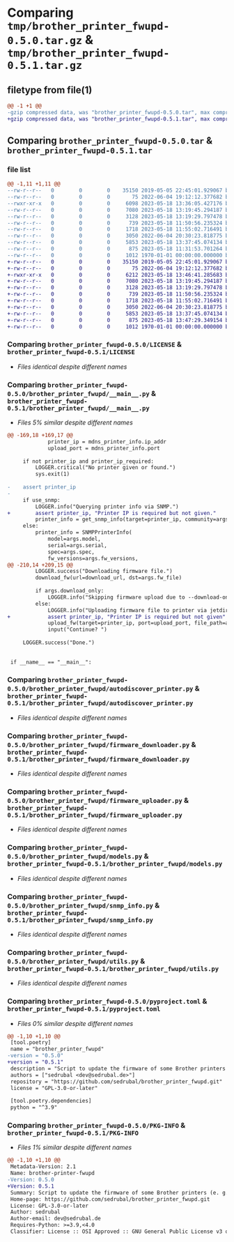 # Comparing `tmp/brother_printer_fwupd-0.5.0.tar.gz` & `tmp/brother_printer_fwupd-0.5.1.tar.gz`

## filetype from file(1)

```diff
@@ -1 +1 @@
-gzip compressed data, was "brother_printer_fwupd-0.5.0.tar", max compression
+gzip compressed data, was "brother_printer_fwupd-0.5.1.tar", max compression
```

## Comparing `brother_printer_fwupd-0.5.0.tar` & `brother_printer_fwupd-0.5.1.tar`

### file list

```diff
@@ -1,11 +1,11 @@
--rw-r--r--   0        0        0    35150 2019-05-05 22:45:01.929067 brother_printer_fwupd-0.5.0/LICENSE
--rw-r--r--   0        0        0       75 2022-06-04 19:12:12.377682 brother_printer_fwupd-0.5.0/brother_printer_fwupd/__init__.py
--rwxr-xr-x   0        0        0     6098 2023-05-18 13:36:05.427176 brother_printer_fwupd-0.5.0/brother_printer_fwupd/__main__.py
--rw-r--r--   0        0        0     7080 2023-05-18 13:19:45.294187 brother_printer_fwupd-0.5.0/brother_printer_fwupd/autodiscover_printer.py
--rw-r--r--   0        0        0     3128 2023-05-18 13:19:29.797478 brother_printer_fwupd-0.5.0/brother_printer_fwupd/firmware_downloader.py
--rw-r--r--   0        0        0      739 2023-05-18 11:50:56.235324 brother_printer_fwupd-0.5.0/brother_printer_fwupd/firmware_uploader.py
--rw-r--r--   0        0        0     1718 2023-05-18 11:55:02.716491 brother_printer_fwupd-0.5.0/brother_printer_fwupd/models.py
--rw-r--r--   0        0        0     3050 2022-06-04 20:30:23.818775 brother_printer_fwupd-0.5.0/brother_printer_fwupd/snmp_info.py
--rw-r--r--   0        0        0     5853 2023-05-18 13:37:45.074134 brother_printer_fwupd-0.5.0/brother_printer_fwupd/utils.py
--rw-r--r--   0        0        0      875 2023-05-18 11:31:53.701264 brother_printer_fwupd-0.5.0/pyproject.toml
--rw-r--r--   0        0        0     1012 1970-01-01 00:00:00.000000 brother_printer_fwupd-0.5.0/PKG-INFO
+-rw-r--r--   0        0        0    35150 2019-05-05 22:45:01.929067 brother_printer_fwupd-0.5.1/LICENSE
+-rw-r--r--   0        0        0       75 2022-06-04 19:12:12.377682 brother_printer_fwupd-0.5.1/brother_printer_fwupd/__init__.py
+-rwxr-xr-x   0        0        0     6212 2023-05-18 13:46:41.285683 brother_printer_fwupd-0.5.1/brother_printer_fwupd/__main__.py
+-rw-r--r--   0        0        0     7080 2023-05-18 13:19:45.294187 brother_printer_fwupd-0.5.1/brother_printer_fwupd/autodiscover_printer.py
+-rw-r--r--   0        0        0     3128 2023-05-18 13:19:29.797478 brother_printer_fwupd-0.5.1/brother_printer_fwupd/firmware_downloader.py
+-rw-r--r--   0        0        0      739 2023-05-18 11:50:56.235324 brother_printer_fwupd-0.5.1/brother_printer_fwupd/firmware_uploader.py
+-rw-r--r--   0        0        0     1718 2023-05-18 11:55:02.716491 brother_printer_fwupd-0.5.1/brother_printer_fwupd/models.py
+-rw-r--r--   0        0        0     3050 2022-06-04 20:30:23.818775 brother_printer_fwupd-0.5.1/brother_printer_fwupd/snmp_info.py
+-rw-r--r--   0        0        0     5853 2023-05-18 13:37:45.074134 brother_printer_fwupd-0.5.1/brother_printer_fwupd/utils.py
+-rw-r--r--   0        0        0      875 2023-05-18 13:47:29.349154 brother_printer_fwupd-0.5.1/pyproject.toml
+-rw-r--r--   0        0        0     1012 1970-01-01 00:00:00.000000 brother_printer_fwupd-0.5.1/PKG-INFO
```

### Comparing `brother_printer_fwupd-0.5.0/LICENSE` & `brother_printer_fwupd-0.5.1/LICENSE`

 * *Files identical despite different names*

### Comparing `brother_printer_fwupd-0.5.0/brother_printer_fwupd/__main__.py` & `brother_printer_fwupd-0.5.1/brother_printer_fwupd/__main__.py`

 * *Files 5% similar despite different names*

```diff
@@ -169,18 +169,17 @@
             printer_ip = mdns_printer_info.ip_addr
             upload_port = mdns_printer_info.port
 
     if not printer_ip and printer_ip_required:
         LOGGER.critical("No printer given or found.")
         sys.exit(1)
 
-    assert printer_ip
-
     if use_snmp:
         LOGGER.info("Querying printer info via SNMP.")
+        assert printer_ip, "Printer IP is required but not given."
         printer_info = get_snmp_info(target=printer_ip, community=args.community)
     else:
         printer_info = SNMPPrinterInfo(
             model=args.model,
             serial=args.serial,
             spec=args.spec,
             fw_versions=args.fw_versions,
@@ -210,14 +209,15 @@
         LOGGER.success("Downloading firmware file.")
         download_fw(url=download_url, dst=args.fw_file)
 
         if args.download_only:
             LOGGER.info("Skipping firmware upload due to --download-only")
         else:
             LOGGER.info("Uploading firmware file to printer via jetdirect.")
+            assert printer_ip, "Printer IP is required but not given"
             upload_fw(target=printer_ip, port=upload_port, file_path=args.fw_file)
             input("Continue? ")
 
     LOGGER.success("Done.")
 
 
 if __name__ == "__main__":
```

### Comparing `brother_printer_fwupd-0.5.0/brother_printer_fwupd/autodiscover_printer.py` & `brother_printer_fwupd-0.5.1/brother_printer_fwupd/autodiscover_printer.py`

 * *Files identical despite different names*

### Comparing `brother_printer_fwupd-0.5.0/brother_printer_fwupd/firmware_downloader.py` & `brother_printer_fwupd-0.5.1/brother_printer_fwupd/firmware_downloader.py`

 * *Files identical despite different names*

### Comparing `brother_printer_fwupd-0.5.0/brother_printer_fwupd/firmware_uploader.py` & `brother_printer_fwupd-0.5.1/brother_printer_fwupd/firmware_uploader.py`

 * *Files identical despite different names*

### Comparing `brother_printer_fwupd-0.5.0/brother_printer_fwupd/models.py` & `brother_printer_fwupd-0.5.1/brother_printer_fwupd/models.py`

 * *Files identical despite different names*

### Comparing `brother_printer_fwupd-0.5.0/brother_printer_fwupd/snmp_info.py` & `brother_printer_fwupd-0.5.1/brother_printer_fwupd/snmp_info.py`

 * *Files identical despite different names*

### Comparing `brother_printer_fwupd-0.5.0/brother_printer_fwupd/utils.py` & `brother_printer_fwupd-0.5.1/brother_printer_fwupd/utils.py`

 * *Files identical despite different names*

### Comparing `brother_printer_fwupd-0.5.0/pyproject.toml` & `brother_printer_fwupd-0.5.1/pyproject.toml`

 * *Files 0% similar despite different names*

```diff
@@ -1,10 +1,10 @@
 [tool.poetry]
 name = "brother_printer_fwupd"
-version = "0.5.0"
+version = "0.5.1"
 description = "Script to update the firmware of some Brother printers (e. g. MFC)."
 authors = ["sedrubal <dev@sedrubal.de>"]
 repository = "https://github.com/sedrubal/brother_printer_fwupd.git"
 license = "GPL-3.0-or-later"
 
 [tool.poetry.dependencies]
 python = "^3.9"
```

### Comparing `brother_printer_fwupd-0.5.0/PKG-INFO` & `brother_printer_fwupd-0.5.1/PKG-INFO`

 * *Files 1% similar despite different names*

```diff
@@ -1,10 +1,10 @@
 Metadata-Version: 2.1
 Name: brother-printer-fwupd
-Version: 0.5.0
+Version: 0.5.1
 Summary: Script to update the firmware of some Brother printers (e. g. MFC).
 Home-page: https://github.com/sedrubal/brother_printer_fwupd.git
 License: GPL-3.0-or-later
 Author: sedrubal
 Author-email: dev@sedrubal.de
 Requires-Python: >=3.9,<4.0
 Classifier: License :: OSI Approved :: GNU General Public License v3 or later (GPLv3+)
```

